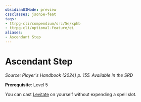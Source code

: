 ```yaml
---
obsidianUIMode: preview
cssclasses: json5e-feat
tags:
- ttrpg-cli/compendium/src/5e/xphb
- ttrpg-cli/optional-feature/ei
aliases:
- Ascendant Step
---
```

# Ascendant Step
*Source: Player's Handbook (2024) p. 155. Available in the <span title='Systems Reference Document (5.2)'>SRD</span>*  

**Prerequisite**: Level 5

You can cast [Levitate](Інструменти%20ДМ/CLI/spells/levitate-xphb.md) on yourself without expending a spell slot.